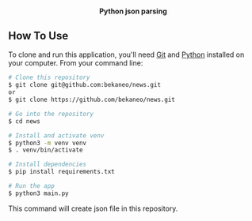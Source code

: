 <h4 align="center">Python json parsing</h4>

## How To Use

To clone and run this application, you'll need [Git](https://git-scm.com) and [Python](https://www.python.org) installed on your computer. From your command line:

```bash
# Clone this repository
$ git clone git@github.com:bekaneo/news.git
or
$ git clone https://github.com/bekaneo/news.git

# Go into the repository
$ cd news

# Install and activate venv
$ python3 -m venv venv
$ . venv/bin/activate

# Install dependencies
$ pip install requirements.txt

# Run the app
$ python3 main.py
```

This command will create json file in this repository.